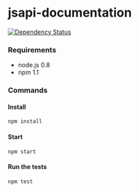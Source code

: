 # jsapi-documentation
[![Dependency Status](https://gemnasium.com/softgames/jsapi-documentation.png)](https://gemnasium.com/softgames/jsapi-documentation)

### Requirements
* node.js 0.8
* npm 1.1

### Commands
#### Install
```
npm install
```
#### Start
```
npm start
```
#### Run the tests
```
npm test
```